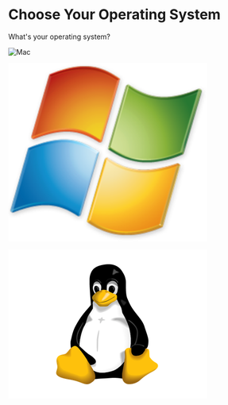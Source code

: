 # Choose Your Operating System

What's your operating system?

![Mac](/img/macface.png "Mac")

![Windows](/img/windows.png "Windows")

![Linux](/img/tux-trans.png "Linux")
